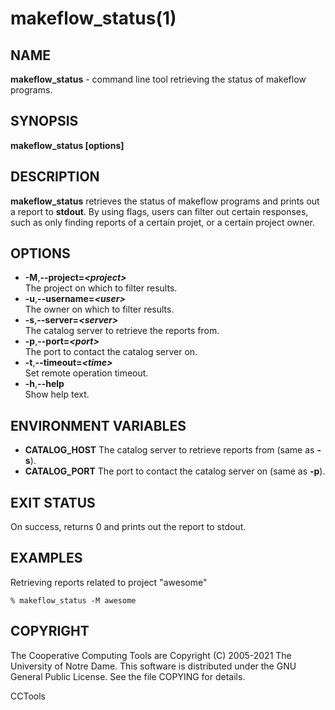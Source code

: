






















# makeflow_status(1)

## NAME
**makeflow_status** - command line tool retrieving the status of makeflow programs.

## SYNOPSIS
**makeflow_status [options]**

## DESCRIPTION

**makeflow_status** retrieves the status of makeflow programs and prints out a report to **stdout**. By using flags, users can filter out certain responses, such as only finding reports of a certain projet, or a certain project owner.


## OPTIONS

- **-M**,**--project=_&lt;project&gt;_**<br />The project on which to filter results.
- **-u**,**--username=_&lt;user&gt;_**<br />The owner on which to filter results.
- **-s**,**--server=_&lt;server&gt;_**<br />The catalog server to retrieve the reports from.
- **-p**,**--port=_&lt;port&gt;_**<br />The port to contact the catalog server on.
- **-t**,**--timeout=_&lt;time&gt;_**<br />Set remote operation timeout.
- **-h**,**--help**<br />Show help text.


## ENVIRONMENT VARIABLES


- **CATALOG_HOST** The catalog server to retrieve reports from (same as **-s**).
- **CATALOG_PORT** The port to contact the catalog server on (same as **-p**).


## EXIT STATUS
On success, returns 0 and prints out the report to stdout.

## EXAMPLES

Retrieving reports related to project "awesome"

```
% makeflow_status -M awesome
```


## COPYRIGHT

The Cooperative Computing Tools are Copyright (C) 2005-2021 The University of Notre Dame.  This software is distributed under the GNU General Public License.  See the file COPYING for details.

CCTools
